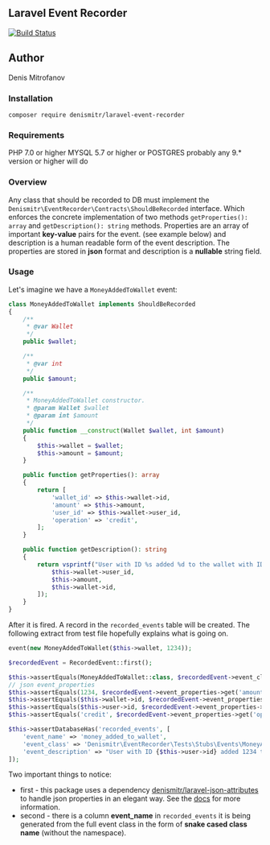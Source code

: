 ## Laravel Event Recorder
[![Build Status](https://travis-ci.org/denismitr/laravel-event-recorder.svg?branch=master)](https://travis-ci.org/denismitr/laravel-event-recorder)

## Author
Denis Mitrofanov<br>

### Installation
`composer require denismitr/laravel-event-recorder`

### Requirements
PHP 7.0 or higher
MYSQL 5.7 or higher
or 
POSTGRES probably any 9.* version or higher will do

### Overview

Any class that should be recorded to DB must implement the `Denismitr\EventRecorder\Contracts\ShouldBeRecorded` 
interface. Which enforces the concrete implementation of two methods `getProperties(): array` 
and `getDescription(): string` methods. Properties are an array of important **key-value** pairs for the event. 
(see example below) and description is a human readable form of the event description. The properties are stored in **json** format and description is a 
**nullable** string field.

### Usage

Let's imagine we have a `MoneyAddedToWallet` event:

```php
class MoneyAddedToWallet implements ShouldBeRecorded
{
    /**
     * @var Wallet
     */
    public $wallet;

    /**
     * @var int
     */
    public $amount;

    /**
     * MoneyAddedToWallet constructor.
     * @param Wallet $wallet
     * @param int $amount
     */
    public function __construct(Wallet $wallet, int $amount)
    {
        $this->wallet = $wallet;
        $this->amount = $amount;
    }

    public function getProperties(): array
    {
        return [
            'wallet_id' => $this->wallet->id,
            'amount' => $this->amount,
            'user_id' => $this->wallet->user_id,
            'operation' => 'credit',
        ];
    }

    public function getDescription(): string
    {
        return vsprintf("User with ID %s added %d to the wallet with ID %s", [
            $this->wallet->user_id,
            $this->amount,
            $this->wallet->id,
        ]);
    }
}
```

After it is fired. A record in the `recorded_events` table will be created. The following extract from test file 
hopefully explains what is going on.

```php
event(new MoneyAddedToWallet($this->wallet, 1234));

$recordedEvent = RecordedEvent::first();

$this->assertEquals(MoneyAddedToWallet::class, $recordedEvent->event_class);
// json event_properties
$this->assertEquals(1234, $recordedEvent->event_properties->get('amount'));
$this->assertEquals($this->wallet->id, $recordedEvent->event_properties->get('wallet_id'));
$this->assertEquals($this->user->id, $recordedEvent->event_properties->get('user_id'));
$this->assertEquals('credit', $recordedEvent->event_properties->get('operation'));

$this->assertDatabaseHas('recorded_events', [
    'event_name' => 'money_added_to_wallet',
    'event_class' => 'Denismitr\EventRecorder\Tests\Stubs\Events\MoneyAddedToWallet',
    'event_description' => "User with ID {$this->user->id} added 1234 to the wallet with ID {$this->wallet->id}"
]);
```

Two important things to notice: 
* first - this package uses a dependency [denismitr/laravel-json-attributes](https://github.com/denismitr/laravel-json-attributes) 
to handle json properties in an elegant way. See the [docs](https://github.com/denismitr/laravel-json-attributes) for more information.
* second - there is a column **event_name** in `recorded_events` it is being generated from
the full event class in the form of **snake cased class name** (without the namespace).